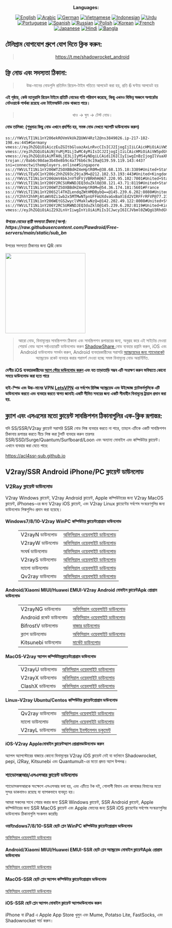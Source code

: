
<div align="center">

**Languages:**

[![English](https://img.shields.io/badge/Language-English-red?style=for-the-badge)](README-en.md)
[![Arabic](https://img.shields.io/badge/Language-Arabic-red?style=for-the-badge)](README-ar.md)
[![German](https://img.shields.io/badge/Language-German-red?style=for-the-badge)](README-de.md)
[![Vietnamese](https://img.shields.io/badge/Language-Vietnamese-red?style=for-the-badge)](README-vi.md)
[![Indonesian](https://img.shields.io/badge/Language-Indonesian-red?style=for-the-badge)](README-id.md)
[![Urdu](https://img.shields.io/badge/Language-Urdu-red?style=for-the-badge)](README-ur-PK.md)
[![Portuguese](https://img.shields.io/badge/Language-Portuguese-red?style=for-the-badge)](README-pt-BR.md)
[![Spanish](https://img.shields.io/badge/Language-Spanish-red?style=for-the-badge)](README-es.md)
[![Russian](https://img.shields.io/badge/Language-Russian-red?style=for-the-badge)](README-ru.md)
[![Polish](https://img.shields.io/badge/Language-Polish-red?style=for-the-badge)](README-pl.md)
[![Korean](https://img.shields.io/badge/Language-Korean-red?style=for-the-badge)](README-ko-KR.md)
[![French](https://img.shields.io/badge/Language-French-red?style=for-the-badge)](README-fr.md)
[![Japanese](https://img.shields.io/badge/Language-Japanese-red?style=for-the-badge)](README-ja.md)
[![Hindi](https://img.shields.io/badge/Language-Hindi-red?style=for-the-badge)](README-hi.md)
[![Bangla](https://img.shields.io/badge/Language-Bangla-red?style=for-the-badge)](README-bn.md)

</div>
<h2>টেলিগ্রাম যোগাযোগ গ্রুপে যোগ দিতে ক্লিক করুন:</h2>
 <blockquote>
 <p style="text-align: center;"><a href="https://t.me/shadowrocket_android">https://t.me/shadowrocket_android</a></p>
 </blockquote>
 <h2>ফ্রি নোড এবং সদস্যতা ঠিকানা:</h2>
 <blockquote>
 <p style="text-align: center;">উচ্চ-মানের নোডগুলি প্রতিদিন রিয়েল-টাইম গতিতে আপডেট করা হয়, প্রতি 6 ঘণ্টায় আপডেট হয়</p>
 </blockquote>
 <h4>এই পৃষ্ঠায়, কেউ ম্যানুয়ালি রিয়েল টাইমে প্রতিটি নোডের গতি পরিমাপ করেছে, কিন্তু এখনও বিভিন্ন অঞ্চলে অপারেটর নেটওয়ার্কে পার্থক্য রয়েছে এবং টাইমআউট নোড থাকতে পারে। </h4>
 <blockquote>
 <p style="text-align: center;">খাও -> ঘুম -> টেস্ট নোড। </p>
 </blockquote>
 <h4>নোড তালিকা: (শুধুমাত্র কিছু নোড এখানে প্রদর্শিত হয়, সমস্ত নোড দেখতে অ্যাপটি ডাউনলোড করুন)</h4>
    
```
ss://YWVzLTI1Ni1nY206ekROVmVkUkZQUWV4Rzl2@ns3849026.ip-217-182-198.eu:445#Germany
vmess://eyJhZGQiOiAiczEuZGItbGluazAxLnRvcCIsICJ2IjogIjIiLCAicHMiOiAiVW5pdGVkIFN0YXRlcyIsICJwb3J0IjogMjA4NiwgImlkIjogIjRiMzY2MjVjLWI5ZDktM2VhNi1hZWQ1LTg2ZDYyYzcwZTE2ZCIsICJhaWQiOiAiMCIsICJuZXQiOiAid3MiLCAidHlwZSI6ICIiLCAiaG9zdCI6ICIxMDAtMTkxLTEyOS0xNjcuczEuZGItbGluazAxLnRvcCIsICJwYXRoIjogIi9kYWJhaS5pbjE3Mi42NC4zMi4xODkiLCAidGxzIjogIiJ9
vmess://eyJhZGQiOiAiNjYuMjM1LjIwMC4yMiIsICJ2IjogIjIiLCAicHMiOiAiVW5pdGVkIFN0YXRlcyIsICJwb3J0IjogODQ0MywgImlkIjogImU4OGI4NWM2LTkzYjQtNDdmNi1iM2ZiLTJjNTVkY2IxMjg5ZiIsICJhaWQiOiAiMCIsICJuZXQiOiAid3MiLCAidHlwZSI6ICIiLCAiaG9zdCI6ICJsYXgyLmliZ2Z3LnRvcCIsICJwYXRoIjogIi9keWFqdndzIiwgInRscyI6ICJ0bHMifQ==
vmess://eyJhZGQiOiAiMTA0LjE3LjIyMS4yNDgiLCAidiI6ICIyIiwgInBzIjogIlVuaXRlZCBTdGF0ZXMiLCAicG9ydCI6IDgwLCAiaWQiOiAiNGIzNjYyNWMtYjlkOS0zZWE2LWFlZDUtODZkNjJjNzBlMTZkIiwgImFpZCI6ICIwIiwgIm5ldCI6ICJ3cyIsICJ0eXBlIjogIiIsICJob3N0IjogIjEwMC00OS0xNDEtMjA5LnMxLmRiLWxpbmswMi50b3AiLCAicGF0aCI6ICIvZGFiYWkuaW4xMDQuMTcuMTY5LjExNSIsICJ0bHMiOiAiIn0=
trojan://0ab6c98dae3b48e8b9c4a776b6c9c19a@139.59.119.143:443?sni=connectwithemployers.online#Singapore
ss://YWVzLTI1Ni1nY206WTZSOXBBdHZ4eHptR0M=@38.68.135.18:3389#United+States
ss://YWVzLTEyOC1nY206c2hhZG93c29ja3M=@212.102.53.193:443#United+Kingdom
ss://YWVzLTI1Ni1nY206UmV4bkJnVTdFVjVBRHhH@67.220.95.102:7001#United+States
ss://YWVzLTI1Ni1nY206Y2RCSURWNDJEQ3duZklO@38.121.43.71:8119#United+States
ss://YWVzLTI1Ni1nY206WTZSOXBBdHZ4eHptR0M=@54.36.174.181:5601#France
ss://YWVzLTI1Ni1nY206S2l4THZLendqZWtHMDBybQ==@145.239.6.202:8080#United+Kingdom
ss://Y2hhY2hhMjAtaWV0Zi1wb2x5MTMwNTpnUFFmUXdvaGxBaXlEd2VIRFFrRFVP@77.239.122.34:46785#United+Kingdom
ss://YWVzLTI1Ni1nY206WEtGS2wyclVMaklwNzQ=@142.202.49.122:8008#United+States
ss://YWVzLTI1Ni1nY206Y2RCSURWNDJEQ3duZklO@145.239.6.202:8119#United+Kingdom
vmess://eyJhZGQiOiAiZ292LnVrIiwgInYiOiAiMiIsICJwcyI6ICJVbml0ZWQgU3RhdGVzIiwgInBvcnQiOiA0NDMsICJpZCI6ICI3Nzg0ODgyNC05M2I3LTRiODktZmZkMC1lOTFhZmZmNDA2Y2UiLCAiYWlkIjogIjAiLCAibmV0IjogIndzIiwgInR5cGUiOiAiIiwgImhvc3QiOiAiemhlc2hpc2NwLmNvbSIsICJwYXRoIjogIi83Nzg0ODgyNCIsICJ0bHMiOiAidGxzIn0=
```
<h5>উপরের নোডের স্থায়ী সদস্যতা ঠিকানা (অংশ): https://raw.githubusercontent.com/Pawdroid/Free-servers/main/static/sub_bn</h5>
 <p>উপরের সদস্যতা ঠিকানার জন্য QR কোড</p>
 <img src='https://raw.githubusercontent.com/Pawdroid/Free-servers/main/static/sub_bn.png' width=250 height=250>
 <blockquote style='text-align: center;'>আরো নোড, বিনামূল্যের সাবস্ক্রিপশন ঠিকানা এবং সাবস্ক্রিপশন রূপান্তরের জন্য, অনুগ্রহ করে এই সাইটের দেওয়া শেয়ার্ড নোড অ্যাপ সফ্টওয়্যারটি ডাউনলোড করুন <a href='https://shadowsharing.com'>ShadowShare </a> নোড ব্যবহার রপ্তানি করুন, iOS এবং Android ডাউনলোড সমর্থন করুন, Android ব্যবহারকারীদের সরাসরি <a href='https://github.com/Pawdroid/shadowrocket_for_android'>অ্যান্ড্রয়েডের জন্য শ্যাডোরকেট</a> অ্যান্ড্রয়েড রকেট ব্যবহার করার পরামর্শ দেওয়া হচ্ছে সমস্ত বিনামূল্যে নোড অন্তর্নির্মিত. </blockquote>
 <h4>দেশীয় iOS ব্যবহারকারীদের <a href='https://apps.apple.com/cn/app/shadowshare/id1612647259'>অ্যাপ স্টোর ডাউনলোড করুন</a> এবং যত তাড়াতাড়ি সম্ভব এটি সংরক্ষণ করুন ভবিষ্যতে কোনো সময়ে ডাউনলোড করা হতে পারে</h4>
 <h4>হাই-স্পিড এবং উচ্চ-মানের VPN <a href='https://letsgovpn.com'>LetsVPN</a> এর সর্বশেষ রিলিজ অ্যান্ড্রয়েড এবং উইন্ডোজ প্ল্যাটফর্মগুলিকে এটি ডাউনলোড করতে এবং ব্যবহার করতে স্বাগত জানাই৷ একটি সীমিত সময়ের জন্য একটি সীমাহীন বিনামূল্যে ট্রায়াল প্রদান করা হয়. </h4>
 <div class="nv-content-wrap entry-content">
 <h2>ক্ল্যাশ এবং এসএসের মতো ক্লায়েন্ট সাবস্ক্রিপশন ঠিকানাগুলির এক-ক্লিক রূপান্তর:</h2>
 <p>যদি SS/SSR/V2ray ক্লায়েন্ট সরাসরি SSR নোড লিঙ্ক ব্যবহার করতে না পারে, তাহলে এটিকে একটি সাবস্ক্রিপশন ঠিকানায় রূপান্তর করতে নীচে লিঙ্ক করা টুলটি ব্যবহার করুন তারপর SSR/SSD/Surge/Quantum/Surfboard/Loon এবং অন্যান্য মোবাইল এবং কম্পিউটার ক্লায়েন্ট। এখানে ব্যবহার করা যেতে পারে:</p>
 <p><a href="https://acl4ssr-sub.github.io" target="_blank" rel="noreferrer noopener nofollow">https://acl4ssr-sub.github.io</a></p>
 <h2>V2ray/SSR Android iPhone/PC ক্লায়েন্ট ডাউনলোড</h2>
 <h3>V2Ray ক্লায়েন্ট ডাউনলোড</h3>
 <p>V2ray Windows ক্লায়েন্ট, V2ray Android ক্লায়েন্ট, Apple কম্পিউটারের জন্য V2ray MacOS ক্লায়েন্ট, iPhones-এর জন্য V2ray iOS ক্লায়েন্ট, এবং V2ray Linux ক্লায়েন্টের সর্বশেষ সংস্করণগুলির জন্য ডাউনলোড লিঙ্কগুলিও প্রদান করা হয়েছে। </p>
 <h4>Windows7/8/10-<strong>V2ray WinPC কম্পিউটার ক্লায়েন্ট</strong>প্রোগ্রাম ডাউনলোড</h4>
 <figure class="wp-block-table alignwide is-style-stripes"><table><tbody><tr><td>V2rayN ডাউনলোড</td><td><a href="https://github. com/2dust/v2rayN/releases" target="_blank" rel="noreferrer noopener">অফিসিয়াল ওয়েবসাইট ডাউনলোড</a></td></tr><tr><td>V2rayW ডাউনলোড</td><td> <a href="https://github.com/Cenmrev/V2RayW/releases" target="_blank" rel="noreferrer noopener">অফিসিয়াল ওয়েবসাইট ডাউনলোড</a></td></tr><tr><td> সংঘর্ষ ডাউনলোড</td><td><a href="https://github.com/Fndroid/clash_for_windows_pkg/releases" target="_blank" rel="noreferrer noopener">অফিসিয়াল ওয়েবসাইট ডাউনলোড</a></td> </tr><tr><td>V2rayS ডাউনলোড</td><td><a href="https://github.com/Shinlor/V2RayS/releases" target="_blank" rel="noreferrer noopener"> অফিসিয়াল ওয়েবসাইট ডাউনলোড</a></td></tr><tr><td>ম্যালো ডাউনলোড</td><td><a href="https://github.com/mellow-io/mellow/releases" target="_blank" rel="noreferrer noopener">অফিসিয়াল ওয়েবসাইট ডাউনলোড</a></td></tr><tr><td>Qv2ray ডাউনলোড</td><td><a href= "https://github.com/Qv2ray/Qv2ray" target="_blank" rel="noreferrer noopener">অফিসিয়াল ওয়েবসাইট ডাউনলোড</a></td></tr></tbody></table></figure>
 <h4><strong>Android/Xiaomi MIUI/Huawei EMUI-V2ray Android মোবাইল ক্লায়েন্ট</strong>Apk প্রোগ্রাম ডাউনলোড</h4>
 <figure class="wp-block-table alignwide is-style-stripes"><table><tbody><tr><td>V2rayNG ডাউনলোড</td><td><a href="https://github. com/2dust/v2rayNG/releases" target="_blank" rel="noreferrer noopener">অফিসিয়াল ওয়েবসাইট ডাউনলোড</a></td></tr><tr><td>Android রকেট ডাউনলোড</td><td><a href="https://github.com/Pawdroid/shadowrocket_for_android/releases" target="_blank" rel="noreferrer noopener">অফিসিয়াল ওয়েবসাইট ডাউনলোড</a></td></tr><tr> <td>BifrostV ডাউনলোড</td><td><a rel="noreferrer noopener" href="https://www.appsapk.com/downloading/latest/com.github.dawndiy.bifrostv-0.6.8.apk " target="_blank">বাজার ডাউনলোড</a></td></tr><tr><td>ক্ল্যাশ ডাউনলোড</td><td><a href="https://github.com/Kr328/ClashForAndroid/releases" target="_blank" rel="noreferrer noopener">অফিসিয়াল ওয়েবসাইট ডাউনলোড</a></td></tr><tr><td>Kitsunebi ডাউনলোড</td><td><a rel =" noreferrer noopener" href="https://apkpure.com/kitsunebi/fun.kitsunebi.kitsunebi4android" target="_blank">মার্কেট ডাউনলোড</a></td></tr></tbody></table></figure>
 <h4><strong>MacOS-V2ray <strong>অ্যাপল কম্পিউটার</strong>ক্লায়েন্ট</strong>প্রোগ্রাম ডাউনলোড</h4>
 <figure class="wp-block-table alignwide is-style-stripes"><table><tbody><tr><td>V2rayU ডাউনলোড</td><td><a href="https://github. com/yanue/V2rayU/releases" target="_blank" rel="noreferrer noopener">অফিসিয়াল ওয়েবসাইট ডাউনলোড</a></td></tr><tr><td>V2rayX ডাউনলোড</td><td> <a href="https://github.com/Cenmrev/V2RayX/releases" target="_blank" rel="noreferrer noopener">অফিসিয়াল ওয়েবসাইট ডাউনলোড</a></td></tr><tr><td> ClashX ডাউনলোড</td><td><a href="https://github.com/yichengchen/clashX/releases" target="_blank" rel="noreferrer noopener">অফিসিয়াল ওয়েবসাইট ডাউনলোড</a></td> </tr></tbody></table></figure>
 <h4><strong>Linux</strong>–<strong>V2ray Ubuntu/Centos কম্পিউটার ক্লায়েন্ট</strong>প্রোগ্রাম ডাউনলোড</h4>
 <figure class="wp-block-table alignwide is-style-stripes"><table><tbody><tr><td>Qv2ray ডাউনলোড</td><td><a href="https://github. com/Qv2ray/Qv2ray" target="_blank" rel="noreferrer noopener">অফিসিয়াল ওয়েবসাইট ডাউনলোড</a></td></tr><tr><td>ম্যালো ডাউনলোড</td><td><a href ="https://github.com/mellow-io/mellow/releases" target="_blank" rel="noreferrer noopener">অফিসিয়াল ওয়েবসাইট ডাউনলোড</a></td></tr><tr><td> V2rayL ডাউনলোড</td><td><a rel="noreferrer noopener" href="https://github.com/jiangxufeng/v2rayL" target="_blank">অফিসিয়াল ইনস্টলেশন ডকুমেন্ট</a></td></tr></tbody></table></figure>
 <h4>iOS-<strong>V2ray Apple<strong>মোবাইল ক্লায়েন্ট</strong>অ্যাপ প্রোগ্রাম</strong>ডাউনলোড করুন</h4>
 <p>অ্যাপল অ্যাপস্টোরের বাজারে কোনো বিনামূল্যের V2ray iOS ক্লায়েন্ট নেই যা বর্তমানে Shadowrocket, pepi, i2Ray, Kitsunebi এবং Quantumult-এর মতো প্রদত্ত অ্যাপ উপলব্ধ। </p>
 <h3>শ্যাডোসক্সআর/এসএসআর ক্লায়েন্ট ডাউনলোড</h3>
 <p>শ্যাডোসকসআরকে সংক্ষেপে এসএসআর বলা হয়, এবং এটিতে টক দই, গোলাপী বিমান এবং কাগজের বিমানের মতো সুন্দর ডাকনামও রয়েছে যা ব্যাপকভাবে ব্যবহৃত হয়। </p>
 <p>আমরা সকলের সাথে শেয়ার করার জন্য SSR Windows ক্লায়েন্ট, SSR Android ক্লায়েন্ট, Apple কম্পিউটারের জন্য SSR MacOS ক্লায়েন্ট এবং Apple ফোনের জন্য SSR iOS ক্লায়েন্টের সর্বশেষ সংস্করণগুলির ডাউনলোড ঠিকানাগুলি সংকলন করেছি৷ </p>
 <h4><strong>ওয়াইndows7/8/10-<strong>SSR ছোট প্লেন WinPC কম্পিউটার ক্লায়েন্ট</strong>প্রোগ্রাম ডাউনলোড</strong></h4>
 <p><a rel="noreferrer noopener" href="https://github.com/shadowsocksrr/shadowsocksr-csharp/releases" target="_blank">অফিসিয়াল ওয়েবসাইট ডাউনলোড</a></p>
 <h4><strong><strong>Android/Xiaomi MIUI/Huawei EMUI-SSR ছোট প্লেন অ্যান্ড্রয়েড মোবাইল ক্লায়েন্ট</strong>Apk প্রোগ্রাম ডাউনলোড</strong></h4>
 <p><a rel="noreferrer noopener" href="https://github.com/shadowsocksrr/shadowsocksr-android/releases" target="_blank">অফিসিয়াল ওয়েবসাইট ডাউনলোড</a></p>
 <h4><strong><strong>MacOS-SSR ছোট প্লেন অ্যাপল কম্পিউটার ক্লায়েন্ট</strong>প্রোগ্রাম ডাউনলোড</strong></h4>
 <p><a href="https://github.com/qinyuhang/ShadowsocksX-NG-R/releases" target="_blank" rel="noreferrer noopener">অফিসিয়াল ওয়েবসাইট ডাউনলোড</a></p>
 <h4><strong>iOS-<strong>SSR ছোট প্লেন অ্যাপল মোবাইল ক্লায়েন্ট অ্যাপ</strong></strong>ডাউনলোড করুন</h4>
 <p>iPhone বা iPad এ Apple App Store খুলুন এবং Mume, Potatso Lite, FastSocks, এবং Shadowrocket সার্চ করুন। </p></div>
    